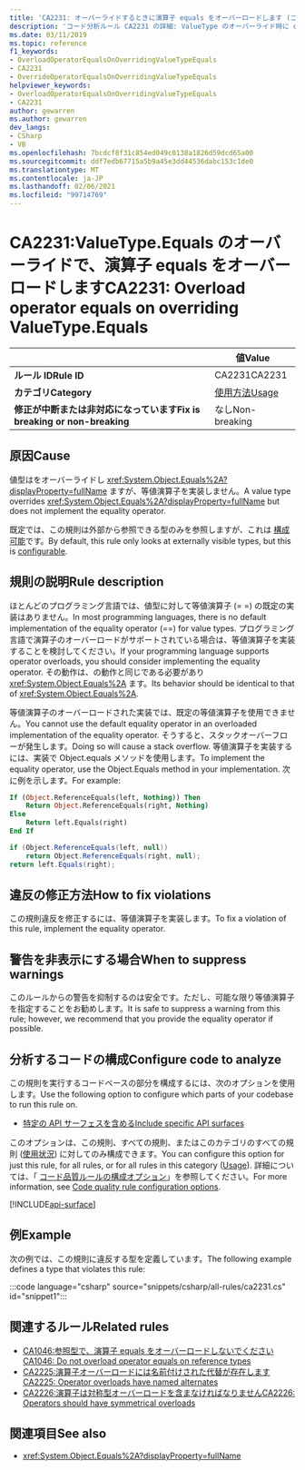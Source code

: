 ```yaml
---
title: 'CA2231: オーバーライドするときに演算子 equals をオーバーロードします (コード分析)'
description: 'コード分析ルール CA2231 の詳細: ValueType のオーバーライド時に operator equals をオーバーロードする'
ms.date: 03/11/2019
ms.topic: reference
f1_keywords:
- OverloadOperatorEqualsOnOverridingValueTypeEquals
- CA2231
- OverrideOperatorEqualsOnOverridingValueTypeEquals
helpviewer_keywords:
- OverloadOperatorEqualsOnOverridingValueTypeEquals
- CA2231
author: gewarren
ms.author: gewarren
dev_langs:
- CSharp
- VB
ms.openlocfilehash: 7bcdcf8f31c854ed049c0138a1826d59dcd65a00
ms.sourcegitcommit: ddf7edb67715a5b9a45e3dd44536dabc153c1de0
ms.translationtype: MT
ms.contentlocale: ja-JP
ms.lasthandoff: 02/06/2021
ms.locfileid: "99714769"
---
```

# <a name="ca2231-overload-operator-equals-on-overriding-valuetypeequals"></a><span data-ttu-id="49333-103">CA2231:ValueType.Equals のオーバーライドで、演算子 equals をオーバーロードします</span><span class="sxs-lookup"><span data-stu-id="49333-103">CA2231: Overload operator equals on overriding ValueType.Equals</span></span>

| | <span data-ttu-id="49333-104">値</span><span class="sxs-lookup"><span data-stu-id="49333-104">Value</span></span> |
|-|-|
| <span data-ttu-id="49333-105">**ルール ID**</span><span class="sxs-lookup"><span data-stu-id="49333-105">**Rule ID**</span></span> |<span data-ttu-id="49333-106">CA2231</span><span class="sxs-lookup"><span data-stu-id="49333-106">CA2231</span></span>|
| <span data-ttu-id="49333-107">**カテゴリ**</span><span class="sxs-lookup"><span data-stu-id="49333-107">**Category**</span></span> |[<span data-ttu-id="49333-108">使用方法</span><span class="sxs-lookup"><span data-stu-id="49333-108">Usage</span></span>](usage-warnings.md)|
| <span data-ttu-id="49333-109">**修正が中断または非対応になっています**</span><span class="sxs-lookup"><span data-stu-id="49333-109">**Fix is breaking or non-breaking**</span></span> |<span data-ttu-id="49333-110">なし</span><span class="sxs-lookup"><span data-stu-id="49333-110">Non-breaking</span></span>|

## <a name="cause"></a><span data-ttu-id="49333-111">原因</span><span class="sxs-lookup"><span data-stu-id="49333-111">Cause</span></span>

<span data-ttu-id="49333-112">値型はをオーバーライドし <xref:System.Object.Equals%2A?displayProperty=fullName> ますが、等値演算子を実装しません。</span><span class="sxs-lookup"><span data-stu-id="49333-112">A value type overrides <xref:System.Object.Equals%2A?displayProperty=fullName> but does not implement the equality operator.</span></span>

<span data-ttu-id="49333-113">既定では、この規則は外部から参照できる型のみを参照しますが、これは [構成可能](#configure-code-to-analyze)です。</span><span class="sxs-lookup"><span data-stu-id="49333-113">By default, this rule only looks at externally visible types, but this is [configurable](#configure-code-to-analyze).</span></span>

## <a name="rule-description"></a><span data-ttu-id="49333-114">規則の説明</span><span class="sxs-lookup"><span data-stu-id="49333-114">Rule description</span></span>

<span data-ttu-id="49333-115">ほとんどのプログラミング言語では、値型に対して等値演算子 (= =) の既定の実装はありません。</span><span class="sxs-lookup"><span data-stu-id="49333-115">In most programming languages, there is no default implementation of the equality operator (==) for value types.</span></span> <span data-ttu-id="49333-116">プログラミング言語で演算子のオーバーロードがサポートされている場合は、等値演算子を実装することを検討してください。</span><span class="sxs-lookup"><span data-stu-id="49333-116">If your programming language supports operator overloads, you should consider implementing the equality operator.</span></span> <span data-ttu-id="49333-117">その動作は、の動作と同じである必要があり <xref:System.Object.Equals%2A> ます。</span><span class="sxs-lookup"><span data-stu-id="49333-117">Its behavior should be identical to that of <xref:System.Object.Equals%2A>.</span></span>

<span data-ttu-id="49333-118">等値演算子のオーバーロードされた実装では、既定の等値演算子を使用できません。</span><span class="sxs-lookup"><span data-stu-id="49333-118">You cannot use the default equality operator in an overloaded implementation of the equality operator.</span></span> <span data-ttu-id="49333-119">そうすると、スタックオーバーフローが発生します。</span><span class="sxs-lookup"><span data-stu-id="49333-119">Doing so will cause a stack overflow.</span></span> <span data-ttu-id="49333-120">等値演算子を実装するには、実装で Object.equals メソッドを使用します。</span><span class="sxs-lookup"><span data-stu-id="49333-120">To implement the equality operator, use the Object.Equals method in your implementation.</span></span> <span data-ttu-id="49333-121">次に例を示します。</span><span class="sxs-lookup"><span data-stu-id="49333-121">For example:</span></span>

```vb
If (Object.ReferenceEquals(left, Nothing)) Then
    Return Object.ReferenceEquals(right, Nothing)
Else
    Return left.Equals(right)
End If
```

```csharp
if (Object.ReferenceEquals(left, null))
    return Object.ReferenceEquals(right, null);
return left.Equals(right);
```

## <a name="how-to-fix-violations"></a><span data-ttu-id="49333-122">違反の修正方法</span><span class="sxs-lookup"><span data-stu-id="49333-122">How to fix violations</span></span>

<span data-ttu-id="49333-123">この規則違反を修正するには、等値演算子を実装します。</span><span class="sxs-lookup"><span data-stu-id="49333-123">To fix a violation of this rule, implement the equality operator.</span></span>

## <a name="when-to-suppress-warnings"></a><span data-ttu-id="49333-124">警告を非表示にする場合</span><span class="sxs-lookup"><span data-stu-id="49333-124">When to suppress warnings</span></span>

<span data-ttu-id="49333-125">このルールからの警告を抑制するのは安全です。ただし、可能な限り等値演算子を指定することをお勧めします。</span><span class="sxs-lookup"><span data-stu-id="49333-125">It is safe to suppress a warning from this rule; however, we recommend that you provide the equality operator if possible.</span></span>

## <a name="configure-code-to-analyze"></a><span data-ttu-id="49333-126">分析するコードの構成</span><span class="sxs-lookup"><span data-stu-id="49333-126">Configure code to analyze</span></span>

<span data-ttu-id="49333-127">この規則を実行するコードベースの部分を構成するには、次のオプションを使用します。</span><span class="sxs-lookup"><span data-stu-id="49333-127">Use the following option to configure which parts of your codebase to run this rule on.</span></span>

- [<span data-ttu-id="49333-128">特定の API サーフェスを含める</span><span class="sxs-lookup"><span data-stu-id="49333-128">Include specific API surfaces</span></span>](#include-specific-api-surfaces)

<span data-ttu-id="49333-129">このオプションは、この規則、すべての規則、またはこのカテゴリのすべての規則 ([使用状況](usage-warnings.md)) に対してのみ構成できます。</span><span class="sxs-lookup"><span data-stu-id="49333-129">You can configure this option for just this rule, for all rules, or for all rules in this category ([Usage](usage-warnings.md)).</span></span> <span data-ttu-id="49333-130">詳細については、「 [コード品質ルールの構成オプション](../code-quality-rule-options.md)」を参照してください。</span><span class="sxs-lookup"><span data-stu-id="49333-130">For more information, see [Code quality rule configuration options](../code-quality-rule-options.md).</span></span>

[!INCLUDE[api-surface](~/includes/code-analysis/api-surface.md)]

## <a name="example"></a><span data-ttu-id="49333-131">例</span><span class="sxs-lookup"><span data-stu-id="49333-131">Example</span></span>

<span data-ttu-id="49333-132">次の例では、この規則に違反する型を定義しています。</span><span class="sxs-lookup"><span data-stu-id="49333-132">The following example defines a type that violates this rule:</span></span>

:::code language="csharp" source="snippets/csharp/all-rules/ca2231.cs" id="snippet1":::

## <a name="related-rules"></a><span data-ttu-id="49333-133">関連するルール</span><span class="sxs-lookup"><span data-stu-id="49333-133">Related rules</span></span>

- [<span data-ttu-id="49333-134">CA1046:参照型で、演算子 equals をオーバーロードしないでください</span><span class="sxs-lookup"><span data-stu-id="49333-134">CA1046: Do not overload operator equals on reference types</span></span>](ca1046.md)
- [<span data-ttu-id="49333-135">CA2225:演算子オーバーロードには名前付けされた代替が存在します</span><span class="sxs-lookup"><span data-stu-id="49333-135">CA2225: Operator overloads have named alternates</span></span>](ca2225.md)
- [<span data-ttu-id="49333-136">CA2226:演算子は対称型オーバーロードを含まなければなりません</span><span class="sxs-lookup"><span data-stu-id="49333-136">CA2226: Operators should have symmetrical overloads</span></span>](ca2226.md)

## <a name="see-also"></a><span data-ttu-id="49333-137">関連項目</span><span class="sxs-lookup"><span data-stu-id="49333-137">See also</span></span>

- <xref:System.Object.Equals%2A?displayProperty=fullName>
